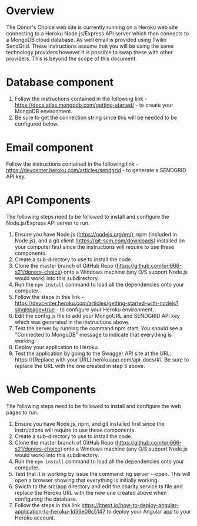 # Overview
The Donor's Choice web site is currently running on a Heroku web site connecting to a Heroku Node.js/Express API server which then connects to a MongoDB cloud database. As well email is provided using Twilio SendGrid. These instructions assume that you will be using the same technology providers however it is possible to swap these with other providers. This is beyond the scope of this document.

# Database component
1. Follow the instructions contained in the following link - https://docs.atlas.mongodb.com/getting-started/ - to create your MongoDB environment.
2. Be sure to get the connection string since this will be needed to be configured below.

# Email component
Follow the instructions contained in the following link - https://devcenter.heroku.com/articles/sendgrid - to generate a SENDGRID API key.

# API Components
The following steps need to be followed to install and configure the Node.js/Express API server to run.
1. Ensure you have Node.js (https://nodejs.org/en/), npm (included in Node.js), and a git client (https://git-scm.com/downloads) installed on your computer first since the instructions will require to use these components.
2. Create a sub-directory to use to install the code.
3. Clone the master branch of GitHub Repo (https://github.com/prj666-s21/donors-choice) onto a Windows machine (any O/S support Node.js would work) into this subdirectory.
4. Run the `npm install` command to load all the dependencies onto your computer.
5. Follow the steps in this link - https://devcenter.heroku.com/articles/getting-started-with-nodejs?singlepage=true - to configure your Heroku environment.
6. Edit the config.js file to add your MongoURL and SENDGRID API key which was generated in the instructions above.
7. Test the server by running the command npm start. You should see a "Connected to MongoDB" message to indicate that everything is working.
8. Deploy your application to Heroku.
9. Test the application by going to the Swagger API site at the URL: https://{Replace with your URL}.herokuapp.com/api-docs/#/. Be sure to replace the URL with the one created in step 5 above.

# Web Components
The following steps need to be followed to install and configure the web pages to run.
1. Ensure you have Node.js, npm, and git installed first since the instructions will require to use these components.
2. Create a sub-directory to use to install the code.
3. Clone the master branch of GitHub Repo (https://github.com/prj666-s21/donors-choice) onto a Windows machine (any O/S support Node.js would work) into this subdirectory.
4. Run the `npm install` command to load all the dependencies onto your computer.
5. Test that it is working by issue the command: ng server --open. This will open a browser showing that everything is initially working.
6. Swicth to the src/app directory and edit the charity.service.ts file and replace the Heroku URL with the new one created above when configuring the database.
7. Follow the steps in this link https://itnext.io/how-to-deploy-angular-application-to-heroku-1d56e09c5147 to deploy your Angular app to your Heroku account.
